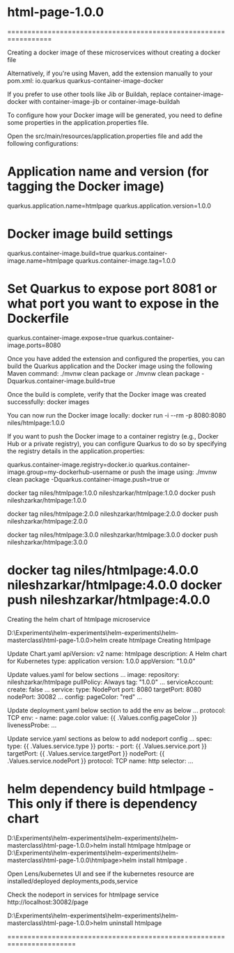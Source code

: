# html-page-1.0.0

=================================================================

Creating a docker image of these microservices without creating a docker file 

Alternatively, if you're using Maven, add the extension manually to your pom.xml:
<dependency>
    <groupId>io.quarkus</groupId>
    <artifactId>quarkus-container-image-docker</artifactId>
</dependency>

If you prefer to use other tools like Jib or Buildah, replace container-image-docker with container-image-jib or container-image-buildah

To configure how your Docker image will be generated, you need to define some properties in the application.properties file.

Open the src/main/resources/application.properties file and add the following configurations:

# Application name and version (for tagging the Docker image)
quarkus.application.name=htmlpage
quarkus.application.version=1.0.0

# Docker image build settings
quarkus.container-image.build=true
quarkus.container-image.name=htmlpage
quarkus.container-image.tag=1.0.0

# Set Quarkus to expose port 8081 or what port you want to expose in the Dockerfile
quarkus.container-image.expose=true
quarkus.container-image.ports=8080

Once you have added the extension and configured the properties, you can build the Quarkus application and the Docker image using the following Maven command:
./mvnw clean package
or 
./mvnw clean package -Dquarkus.container-image.build=true

Once the build is complete, verify that the Docker image was created successfully:
docker images

You can now run the Docker image locally:
docker run -i --rm -p 8080:8080 niles/htmlpage:1.0.0

If you want to push the Docker image to a container registry (e.g., Docker Hub or a private registry),
you can configure Quarkus to do so by specifying the registry details in the application.properties:

quarkus.container-image.registry=docker.io
quarkus.container-image.group=my-dockerhub-username
or
push the image using:
./mvnw clean package -Dquarkus.container-image.push=true
or

docker tag niles/htmlpage:1.0.0 nileshzarkar/htmlpage:1.0.0
docker push nileshzarkar/htmlpage:1.0.0

docker tag niles/htmlpage:2.0.0 nileshzarkar/htmlpage:2.0.0
docker push nileshzarkar/htmlpage:2.0.0

docker tag niles/htmlpage:3.0.0 nileshzarkar/htmlpage:3.0.0
docker push nileshzarkar/htmlpage:3.0.0

docker tag niles/htmlpage:4.0.0 nileshzarkar/htmlpage:4.0.0
docker push nileshzarkar/htmlpage:4.0.0
============================================================

Creating the helm chart of htmlpage microservice

D:\Experiments\helm-experiments\helm-experiments\helm-masterclass\html-page-1.0.0>helm create htmlpage
Creating htmlpage


Update Chart.yaml
apiVersion: v2
name: htmlpage
description: A Helm chart for Kubernetes
type: application
version: 1.0.0
appVersion: "1.0.0"


Update values.yaml for below sections
...
image:
  repository: nileshzarkar/htmlpage
  pullPolicy: Always
  tag: "1.0.0"
...
serviceAccount:
  create: false
...
service:
  type: NodePort
  port: 8080
  targetPort: 8080
  nodePort: 30082
...
config:
  pageColor: "red"
...


Update deployment.yaml below section to add the env as below
...
              protocol: TCP
          env:
            - name: page.color
              value: {{ .Values.config.pageColor }}        
          livenessProbe:
...


Update service.yaml sections as below to add nodeport config
...
spec:
  type: {{ .Values.service.type }}
  ports:
    - port: {{ .Values.service.port }}
      targetPort: {{ .Values.service.targetPort }}
      nodePort: {{ .Values.service.nodePort }}
      protocol: TCP
      name: http
  selector:
...


# helm dependency build htmlpage  - This only if there is dependency chart

D:\Experiments\helm-experiments\helm-experiments\helm-masterclass\html-page-1.0.0>helm install htmlpage htmlpage
or
D:\Experiments\helm-experiments\helm-experiments\helm-masterclass\html-page-1.0.0\htmlpage>helm install htmlpage .

Open Lens/kubernetes UI and see if the kubernetes resource are installed/deployed
deployments,pods,service

Check the nodeport in services for htmlpage service
http://localhost:30082/page

D:\Experiments\helm-experiments\helm-experiments\helm-masterclass\html-page-1.0.0>helm uninstall htmlpage

=======================================================================

